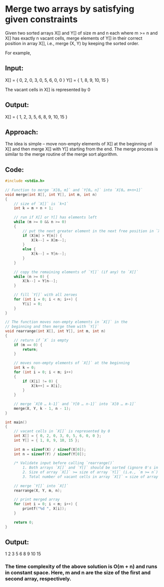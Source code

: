 # Merge two arrays by satisfying given constraints
Given two sorted arrays X[] and Y[] of size m and n each where m >= n and X[] has exactly n vacant cells, merge elements of Y[] in their correct position in array X[], i.e., merge (X, Y) by keeping the sorted order.

For example,

## Input:
 
X[] = { 0, 2, 0, 3, 0, 5, 6, 0, 0 }
Y[] = { 1, 8, 9, 10, 15 }
 
The vacant cells in X[] is represented by 0
 
## Output:
 
X[] = { 1, 2, 3, 5, 6, 8, 9, 10, 15 }

## Approach:
The idea is simple – move non-empty elements of X[] at the beginning of X[] and then merge X[] with Y[] starting from the end. The merge process is similar to the merge routine of the merge sort algorithm.

## Code:
``` Cpp
#include <stdio.h>
 
// Function to merge `X[0… m]` and `Y[0… n]` into `X[0… m+n+1]`
void merge(int X[], int Y[], int m, int n)
{
    // size of `X[]` is `k+1`
    int k = m + n + 1;
 
    // run if X[] or Y[] has elements left
    while (m >= 0 && n >= 0)
    {
        // put the next greater element in the next free position in `X[]` from the end
        if (X[m] > Y[n]) {
            X[k--] = X[m--];
        }
        else {
            X[k--] = Y[n--];
        }
    }
 
    // copy the remaining elements of `Y[]` (if any) to `X[]`
    while (n >= 0) {
        X[k--] = Y[n--];
    }
 
    // fill `Y[]` with all zeroes
    for (int i = 0; i < n; i++) {
        Y[i] = 0;
    }
}
 
// The function moves non-empty elements in `X[]` in the
// beginning and then merge them with `Y[]`
void rearrange(int X[], int Y[], int m, int n)
{
    // return if `X` is empty
    if (m == 0) {
        return;
    }
 
    // moves non-empty elements of `X[]` at the beginning
    int k = 0;
    for (int i = 0; i < m; i++)
    {
        if (X[i] != 0) {
            X[k++] = X[i];
        }
    }
 
    // merge `X[0 … k-1]` and `Y[0 … n-1]` into `X[0 … m-1]`
    merge(X, Y, k - 1, n - 1);
}
 
int main()
{
    // vacant cells in `X[]` is represented by 0
    int X[] = { 0, 2, 0, 3, 0, 5, 6, 0, 0 };
    int Y[] = { 1, 8, 9, 10, 15 };
 
    int m = sizeof(X) / sizeof(X[0]);
    int n = sizeof(Y) / sizeof(Y[0]);
 
    /* Validate input before calling `rearrange()`
        1. Both arrays `X[]` and `Y[]` should be sorted (ignore 0's in `X[]`)
        2. Size of array `X[]` >= size of array `Y[]` (i.e., `m >= n`)
        3. Total number of vacant cells in array `X[]` = size of array `Y[]` */
 
    // merge `Y[]` into `X[]`
    rearrange(X, Y, m, n);
 
    // print merged array
    for (int i = 0; i < m; i++) {
        printf("%d ", X[i]);
    }
 
    return 0;
}
```

## Output:

1 2 3 5 6 8 9 10 15

### The time complexity of the above solution is O(m + n) and runs in constant space. Here, m and n are the size of the first and second array, respectively.
